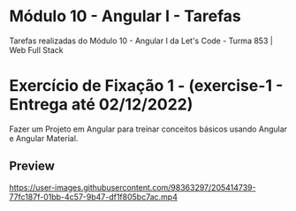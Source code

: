# Módulo 10 - Angular I - Tarefas

Tarefas realizadas do Módulo 10 - Angular I da Let's Code - Turma 853 | Web Full Stack

# Exercício de Fixação 1 - (exercise-1 - Entrega até 02/12/2022)

Fazer um Projeto em Angular para treinar conceitos básicos usando Angular e Angular Material.

## Preview

https://user-images.githubusercontent.com/98363297/205414739-77fc187f-01bb-4c57-9b47-df1f805bc7ac.mp4

